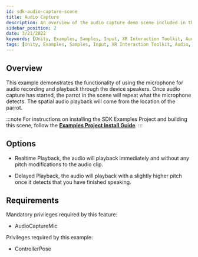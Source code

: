 ```yaml
---
id: sdk-audio-capture-scene
title: Audio Capture
description: An overview of the audio capture demo scene included in the Magic Leap 2 Examples Project, which uses Unity's XR Interaction Toolkit.
sidebar_position: 2
date: 3/21/2022
keywords: [Unity, Examples, Samples, Input, XR Interaction Toolkit, Audio, Microphone]
tags: [Unity, Examples, Samples, Input, XR Interaction Toolkit, Audio, Microphone]
---
```



## Overview

This example demonstrates the functionality of using the microphone for audio recording and playback through the device speakers. Once audio capture has started, the parrot in the scene will repeat what the microphone detects. The spatial audio playback will come from the location of the parrot.

:::note
For instructions on installing the SDK Examples Project and building this scene, follow the [**Examples Project Install Guide**](/versioned_docs/version-14-Jun-2023/guides/unity/sdk-example-scenes/sdk-install-setup.md).
:::

## Options

- Realtime Playback, the audio will playback immediately and without any pitch modifications to the audio clip.

- Delayed Playback, the audio will playback with a slightly higher pitch once it detects that you have finished speaking.

## Requirements

Mandatory privileges required by this feature:

- AudioCaptureMic

Privileges required by this example:

- ControllerPose

